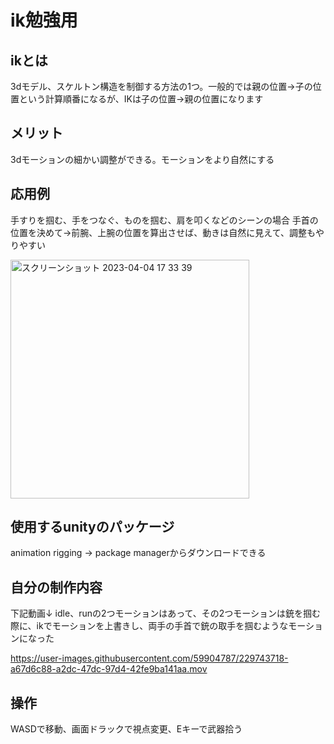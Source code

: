 # ik勉強用

## ikとは
3dモデル、スケルトン構造を制御する方法の1つ。一般的では親の位置->子の位置という計算順番になるが、IKは子の位置->親の位置になります

## メリット
3dモーションの細かい調整ができる。モーションをより自然にする

## 応用例
手すりを掴む、手をつなぐ、ものを掴む、肩を叩くなどのシーンの場合
手首の位置を決めて->前腕、上腕の位置を算出させば、動きは自然に見えて、調整もやりやすい

<img width="382" alt="スクリーンショット 2023-04-04 17 33 39" src="https://user-images.githubusercontent.com/59904787/229735325-ec26cf40-e2e6-41cb-9aa2-2b5cdca3bb5a.png">

## 使用するunityのパッケージ
animation rigging -> package managerからダウンロードできる

## 自分の制作内容
下記動画↓
idle、runの2つモーションはあって、その2つモーションは銃を掴む際に、ikでモーションを上書きし、両手の手首で銃の取手を掴むようなモーションになった

https://user-images.githubusercontent.com/59904787/229743718-a67d6c88-a2dc-47dc-97d4-42fe9ba141aa.mov


## 操作
WASDで移動、画面ドラックで視点変更、Eキーで武器拾う

